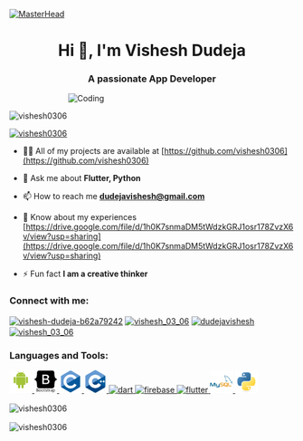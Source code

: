 
[![MasterHead](https://www.techaheadcorp.com/wp-content/uploads/2021/01/11trendsblog-1.gif)](https://www.linkedin.com/in/vishesh-dudeja-b62a79242/)
<h1 align="center">Hi 👋, I'm Vishesh Dudeja</h1>
<h3 align="center">A passionate App Developer</h3>
<img align="right" alt="Coding" width="400" src="https://propulsive.in/assets/img/service-icon/service-dtls.jpg">

<br>

<p align="left"> <img src="https://komarev.com/ghpvc/?username=vishesh0306&label=Profile%20views&color=0e75b6&style=flat" alt="vishesh0306" /> </p>

<p align="left"> <a href="https://github.com/ryo-ma/github-profile-trophy"><img src="https://github-profile-trophy.vercel.app/?username=vishesh0306" alt="vishesh0306" /></a> </p>

- 👨‍💻 All of my projects are available at [https://github.com/vishesh0306](https://github.com/vishesh0306)

- 💬 Ask me about **Flutter, Python**

- 📫 How to reach me **dudejavishesh@gmail.com**

- 📄 Know about my experiences [https://drive.google.com/file/d/1h0K7snmaDM5tWdzkGRJ1osr178ZvzX6v/view?usp=sharing](https://drive.google.com/file/d/1h0K7snmaDM5tWdzkGRJ1osr178ZvzX6v/view?usp=sharing)

- ⚡ Fun fact **I am a creative thinker**

<h3 align="left">Connect with me:</h3>
<p align="left">
<a href="https://linkedin.com/in/vishesh-dudeja-b62a79242" target="blank"><img align="center" src="https://raw.githubusercontent.com/rahuldkjain/github-profile-readme-generator/master/src/images/icons/Social/linked-in-alt.svg" alt="vishesh-dudeja-b62a79242" height="30" width="40" /></a>
<a href="https://instagram.com/vishesh_03_06" target="blank"><img align="center" src="https://raw.githubusercontent.com/rahuldkjain/github-profile-readme-generator/master/src/images/icons/Social/instagram.svg" alt="vishesh_03_06" height="30" width="40" /></a>
<a href="https://www.hackerrank.com/dudejavishesh" target="blank"><img align="center" src="https://raw.githubusercontent.com/rahuldkjain/github-profile-readme-generator/master/src/images/icons/Social/hackerrank.svg" alt="dudejavishesh" height="30" width="40" /></a>
<a href="https://www.leetcode.com/vishesh_03_06" target="blank"><img align="center" src="https://raw.githubusercontent.com/rahuldkjain/github-profile-readme-generator/master/src/images/icons/Social/leet-code.svg" alt="vishesh_03_06" height="30" width="40" /></a>
</p>

<h3 align="left">Languages and Tools:</h3>
<p align="left"> <a href="https://developer.android.com" target="_blank" rel="noreferrer"> <img src="https://raw.githubusercontent.com/devicons/devicon/master/icons/android/android-original-wordmark.svg" alt="android" width="40" height="40"/> </a> <a href="https://getbootstrap.com" target="_blank" rel="noreferrer"> <img src="https://raw.githubusercontent.com/devicons/devicon/master/icons/bootstrap/bootstrap-plain-wordmark.svg" alt="bootstrap" width="40" height="40"/> </a> <a href="https://www.cprogramming.com/" target="_blank" rel="noreferrer"> <img src="https://raw.githubusercontent.com/devicons/devicon/master/icons/c/c-original.svg" alt="c" width="40" height="40"/> </a> <a href="https://www.w3schools.com/cpp/" target="_blank" rel="noreferrer"> <img src="https://raw.githubusercontent.com/devicons/devicon/master/icons/cplusplus/cplusplus-original.svg" alt="cplusplus" width="40" height="40"/> </a> <a href="https://dart.dev" target="_blank" rel="noreferrer"> <img src="https://www.vectorlogo.zone/logos/dartlang/dartlang-icon.svg" alt="dart" width="40" height="40"/> </a> <a href="https://firebase.google.com/" target="_blank" rel="noreferrer"> <img src="https://www.vectorlogo.zone/logos/firebase/firebase-icon.svg" alt="firebase" width="40" height="40"/> </a> <a href="https://flutter.dev" target="_blank" rel="noreferrer"> <img src="https://www.vectorlogo.zone/logos/flutterio/flutterio-icon.svg" alt="flutter" width="40" height="40"/> </a> <a href="https://www.mysql.com/" target="_blank" rel="noreferrer"> <img src="https://raw.githubusercontent.com/devicons/devicon/master/icons/mysql/mysql-original-wordmark.svg" alt="mysql" width="40" height="40"/> </a> <a href="https://www.python.org" target="_blank" rel="noreferrer"> <img src="https://raw.githubusercontent.com/devicons/devicon/master/icons/python/python-original.svg" alt="python" width="40" height="40"/> </a> </p>

<p><img align="center" src="https://github-readme-stats.vercel.app/api/top-langs?username=vishesh0306&show_icons=true&locale=en&layout=compact" alt="vishesh0306" /></p>

<p><img align="center" src="https://github-readme-streak-stats.herokuapp.com/?user=vishesh0306&" alt="vishesh0306" /></p>
